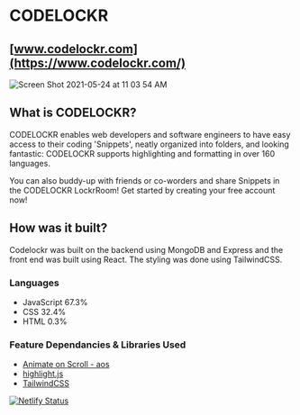 # CODELOCKR
## [www.codelockr.com](https://www.codelockr.com/)


![Screen Shot 2021-05-24 at 11 03 54 AM](https://user-images.githubusercontent.com/26289436/119506387-ddfd0980-bd3b-11eb-99dd-359c36da39d9.png)

## What is CODELOCKR?

CODELOCKR enables web developers and software engineers to have easy access to their coding 'Snippets', neatly organized into folders, and looking fantastic: CODELOCKR supports highlighting and formatting in over 160 languages.

You can also buddy-up with friends or co-worders and share Snippets in the CODELOCKR LockrRoom! Get started by creating your free account now!

## How was it built?

Codelockr was built on the backend using MongoDB and Express and the front end was built using React. The styling was done using TailwindCSS.

### Languages
- JavaScript 67.3%
- CSS 32.4%
- HTML 0.3%

### Feature Dependancies & Libraries Used
- [Animate on Scroll - aos](https://github.com/michalsnik/aos)
- [highlight.js](https://highlightjs.org/)
- [TailwindCSS](https://tailwindcss.com/)

[![Netlify Status](https://api.netlify.com/api/v1/badges/ce35992a-2def-4b6f-838d-46c2c292c9c9/deploy-status)](https://app.netlify.com/sites/codelockr/deploys)
